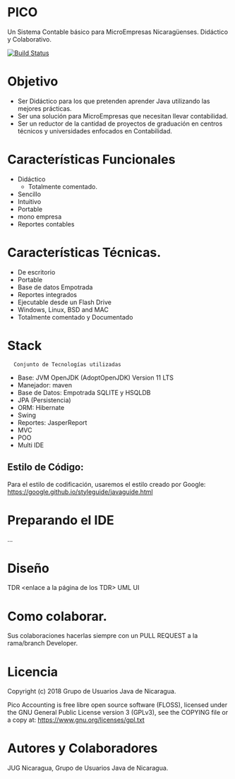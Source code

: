 # PICO
Un Sistema Contable básico para MicroEmpresas Nicaragüenses. Didáctico y Colaborativo.

[![Build Status](https://travis-ci.org/jugnicaragua/PICO.svg?branch=master)](https://travis-ci.org/jugnicaragua:master./PICO)

# Objetivo
* Ser Didáctico para los que pretenden aprender Java utilizando las mejores prácticas.
* Ser una solución para MicroEmpresas que necesitan llevar contabilidad.
* Ser un reductor de la cantidad de proyectos de graduación en centros técnicos y universidades enfocados en Contabilidad.

# Características Funcionales
* Didáctico
  - Totalmente comentado.
* Sencillo
* Intuitivo
* Portable
* mono empresa
* Reportes contables

# Características Técnicas.
* De escritorio
* Portable
* Base de datos Empotrada
* Reportes integrados
* Ejecutable desde un Flash Drive
* Windows, Linux, BSD and MAC
* Totalmente comentado y Documentado


# Stack
```
  Conjunto de Tecnologías utilizadas
```
* Base: JVM OpenJDK (AdoptOpenJDK) Version 11 LTS
* Manejador: maven
* Base de Datos: Empotrada SQLITE  y HSQLDB
* JPA (Persistencia)
* ORM: Hibernate
* Swing
* Reportes: JasperReport
* MVC
* POO
* Multi IDE

## Estilo de Código:
Para el estilo de codificación, usaremos el estilo creado por Google:
https://google.github.io/styleguide/javaguide.html


# Preparando  el IDE
...

# Diseño
  TDR <enlace a la página de los TDR>
  UML <Enlace a los diagramas de Caso de USO>
  UI <enlace a las interfaces>

# Como colaborar.
Sus colaboraciones hacerlas siempre con un PULL REQUEST a la rama/branch Developer.


# Licencia
Copyright (c) 2018 Grupo de Usuarios Java de Nicaragua.

Pico Accounting is free libre open source software (FLOSS), licensed under the GNU General Public License version 3 (GPLv3), see the COPYING file or a copy at: https://www.gnu.org/licenses/gpl.txt


# Autores y Colaboradores
JUG Nicaragua, Grupo de Usuarios Java de Nicaragua.
